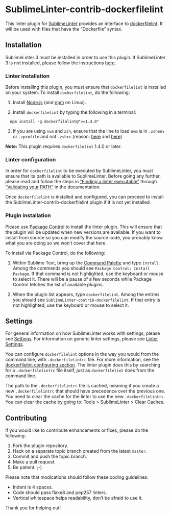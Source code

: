 SublimeLinter-contrib-dockerfilelint
=========================

This linter plugin for [SublimeLinter](http://sublimelinter.readthedocs.org) provides an interface to [dockerfilelint](https://www.npmjs.com/package/dockerfilelint). It will be used with files that have the “Dockerfile” syntax.

## Installation
SublimeLinter 3 must be installed in order to use this plugin. If SublimeLinter 3 is not installed, please follow the instructions [here](http://sublimelinter.readthedocs.org/en/latest/installation.html).

### Linter installation
Before installing this plugin, you must ensure that `dockerfilelint` is installed on your system. To install `dockerfilelint`, do the following:

1. Install [Node.js](http://nodejs.org) (and [npm](https://github.com/joyent/node/wiki/Installing-Node.js-via-package-manager) on Linux).

2. Install `dockerfilelint` by typing the following in a terminal:
  ```
    npm install -g dockerfilelint@">=1.4.0"
  ```

3. If you are using `nvm` and `zsh`, ensure that the line to load `nvm` is in `.zshenv` or `.zprofile` and not `.zshrc`.(reason: [here](http://www.sublimelinter.com/en/latest/installation.html) and [here](https://github.com/SublimeLinter/SublimeLinter3/issues/128))

**Note:** This plugin requires `dockerfilelint` 1.4.0 or later.

### Linter configuration
In order for `dockerfilelint` to be executed by SublimeLinter, you must ensure that its path is available to SublimeLinter. Before going any further, please read and follow the steps in [“Finding a linter executable”](http://sublimelinter.readthedocs.org/en/latest/troubleshooting.html#finding-a-linter-executable) through [“Validating your PATH”](http://www.sublimelinter.com/en/latest/troubleshooting.html#validating-your-path) in the documentation.

Once `dockerfilelint` is installed and configured, you can proceed to install the SublimeLinter-contrib-dockerfilelint plugin if it is not yet installed.

### Plugin installation
Please use [Package Control](https://sublime.wbond.net/installation) to install the linter plugin. This will ensure that the plugin will be updated when new versions are available. If you want to install from source so you can modify the source code, you probably know what you are doing so we won’t cover that here.

To install via Package Control, do the following:

1. Within Sublime Text, bring up the [Command Palette](http://docs.sublimetext.info/en/sublime-text-3/extensibility/command_palette.html) and type `install`. Among the commands you should see `Package Control: Install Package`. If that command is not highlighted, use the keyboard or mouse to select it. There will be a pause of a few seconds while Package Control fetches the list of available plugins.

1. When the plugin list appears, type `dockerfilelint`. Among the entries you should see `SublimeLinter-contrib-dockerfilelint`. If that entry is not highlighted, use the keyboard or mouse to select it.

## Settings
For general information on how SublimeLinter works with settings, please see [Settings](http://sublimelinter.readthedocs.org/en/latest/settings.html). For information on generic linter settings, please see [Linter Settings](http://sublimelinter.readthedocs.org/en/latest/linter_settings.html).

You can configure `dockerfilelint` options in the way you would from the command line, with `.dockerfilelintrc` file. For more information, see the [dockerfilelint configuring section](https://www.npmjs.com/package/dockerfilelint#configuring). The linter plugin does this by searching for a `.dockerfilelintrc` file itself, just as `dockerfilelint` does from the command line.

The path to the `.dockerfilelintrc` file is cached, meaning if you create a new `.dockerfilelintrc` that should have precedence over the previous one. You need to clear the cache for the linter to use the new `.dockerfilelintrc`. You can clear the cache by going to: Tools > SublimeLinter > Clear Caches.

## Contributing
If you would like to contribute enhancements or fixes, please do the following:

1. Fork the plugin repository.
2. Hack on a separate topic branch created from the latest `master`.
3. Commit and push the topic branch.
4. Make a pull request.
5. Be patient.  ;-)

Please note that modications should follow these coding guidelines:

- Indent is 4 spaces.
- Code should pass flake8 and pep257 linters.
- Vertical whitespace helps readability, don’t be afraid to use it.

Thank you for helping out!
